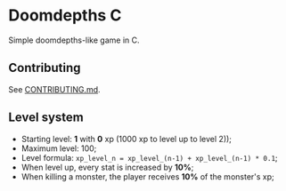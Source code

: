 # Doomdepths C

Simple doomdepths-like game in C.

## Contributing

See [CONTRIBUTING.md](CONTRIBUTING.md).

## Level system

- Starting level: **1** with **0** xp (1000 xp to level up to level 2));
- Maximum level: 100;
- Level formula: `xp_level_n = xp_level_(n-1) + xp_level_(n-1) * 0.1`;
- When level up, every stat is increased by **10%**;
- When killing a monster, the player receives **10%** of the monster's xp;
